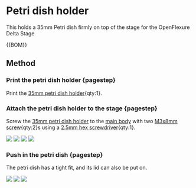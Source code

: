 # Petri dish holder

This holds a 35mm Petri dish firmly on top of the stage for the OpenFlexure Delta Stage

{{BOM}}

[35mm petri dish holder]: models/35mm_petri_dish_holder.stl "{cat:3DPrinted}"
[M3x8mm screw]: "{cat:part}"
[main body]: models/delta_stage_main_body.md "{cat:3DPrinted}"
[2.5mm hex screwdriver]: "{cat:tool}"
## Method

### Print the petri dish holder {pagestep}

Print the [35mm petri dish holder]{qty:1}.

### Attach the petri dish holder to the stage {pagestep}

Screw the [35mm petri dish holder] to the [main body] with two [M3x8mm screw]{qty:2}s using a [2.5mm hex screwdriver]{qty:1}.  

![](images/petri_dish_holder/attach1.jpg)
![](images/petri_dish_holder/attach2.jpg)
![](images/petri_dish_holder/attach3.jpg)
![](images/petri_dish_holder/attach4.jpg)

### Push in the petri dish {pagestep}

The petri dish has a tight fit, and its lid can also be put on.

![](images/petri_dish_holder/petri1.jpg)
![](images/petri_dish_holder/petri2.jpg)
![](images/petri_dish_holder/petri3.jpg)